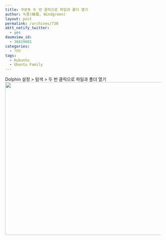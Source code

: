 ```yaml
---
title: 쿠분투 두 번 클릭으로 파일과 폴더 열기
author: 녹풍(綠風, Windgreen)
layout: post
permalink: /archives/738
aktt_notify_twitter:
  - yes
daumview_id:
  - 36819601
categories:
  - 기타
tags:
  - Kubuntu
  - Ubuntu Family
---
```

<div>
  Dolphin 설정 > 탐색 > 두 번 클릭으로 파일과 폴더 열기
</div>

<img src="http://dl.dropboxusercontent.com/u/15546257/blog/mytory/old-images/1/cfile23.uf.143F284A4D4BC95F32BB45.png" class="aligncenter" width="520" height="496" alt="" />